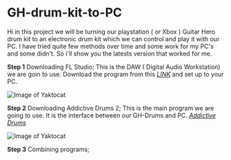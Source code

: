 # GH-drum-kit-to-PC
Hi in this project we will be turning our playstation ( or Xbox ) Guitar Hero drum kit to an electronic drum kit which we can control and play it with our PC.
I have tried quite few methods over time and some work for my PC's and some didn't. So i'll show you the latests version that worked for me.

**Step 1** Downloading FL Studio;
This is the DAW ( Digital Audio Workstation) we are goin to use. Download the program from this [*LINK*](https://www.image-line.com/fl-studio-download/) and set up to your PC.

![Image of Yaktocat](https://www.seekpng.com/png/small/177-1777099_skills-fl-studio-logo-transparent.png)

**Step 2** Downloading Addictive Drums 2;
This is the main program we are going to use. It is the interface between our GH-Drums and PC. 
[*Addictive Drums*](https://www.youtube.com/watch?v=52-ESQODJJw)

![Image of Yaktocat](https://assets.xlnaudio.com/products/icons/303/BUADTOTA.jpg)

**Step 3** Combining programs;

